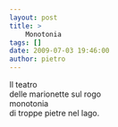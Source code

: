 ```yaml
---
layout: post
title: >
    Monotonia
tags: []
date: 2009-07-03 19:46:00
author: pietro
---
```

Il teatro<br/>delle marionette sul rogo<br/>monotonia<br/>di troppe pietre nel lago.
